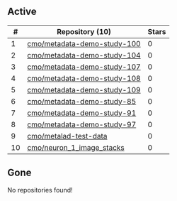 ## Active
| # | Repository (10) | Stars |
| --- | --- | --- |
| 1 | [cmo/metadata-demo-study-100](https://gin.g-node.org/cmo/metadata-demo-study-100) | 0 |
| 2 | [cmo/metadata-demo-study-104](https://gin.g-node.org/cmo/metadata-demo-study-104) | 0 |
| 3 | [cmo/metadata-demo-study-107](https://gin.g-node.org/cmo/metadata-demo-study-107) | 0 |
| 4 | [cmo/metadata-demo-study-108](https://gin.g-node.org/cmo/metadata-demo-study-108) | 0 |
| 5 | [cmo/metadata-demo-study-109](https://gin.g-node.org/cmo/metadata-demo-study-109) | 0 |
| 6 | [cmo/metadata-demo-study-85](https://gin.g-node.org/cmo/metadata-demo-study-85) | 0 |
| 7 | [cmo/metadata-demo-study-91](https://gin.g-node.org/cmo/metadata-demo-study-91) | 0 |
| 8 | [cmo/metadata-demo-study-97](https://gin.g-node.org/cmo/metadata-demo-study-97) | 0 |
| 9 | [cmo/metalad-test-data](https://gin.g-node.org/cmo/metalad-test-data) | 0 |
| 10 | [cmo/neuron_1_image_stacks](https://gin.g-node.org/cmo/neuron_1_image_stacks) | 0 |

## Gone
No repositories found!
